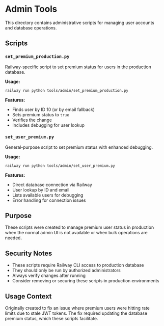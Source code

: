 # Admin Tools

This directory contains administrative scripts for managing user accounts and database operations.

## Scripts

### `set_premium_production.py`
Railway-specific script to set premium status for users in the production database.

**Usage:**
```bash
railway run python tools/admin/set_premium_production.py
```

**Features:**
- Finds user by ID 10 (or by email fallback)
- Sets premium status to `true`
- Verifies the change
- Includes debugging for user lookup

### `set_user_premium.py`
General-purpose script to set premium status with enhanced debugging.

**Usage:**
```bash
railway run python tools/admin/set_user_premium.py
```

**Features:**
- Direct database connection via Railway
- User lookup by ID and email
- Lists available users for debugging
- Error handling for connection issues

## Purpose
These scripts were created to manage premium user status in production when the normal admin UI is not available or when bulk operations are needed.

## Security Notes
- These scripts require Railway CLI access to production database
- They should only be run by authorized administrators
- Always verify changes after running
- Consider removing or securing these scripts in production environments

## Usage Context
Originally created to fix an issue where premium users were hitting rate limits due to stale JWT tokens. The fix required updating the database premium status, which these scripts facilitate.